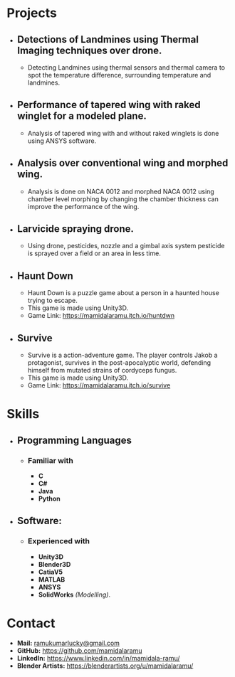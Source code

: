 # Projects

- ## Detections of Landmines using Thermal Imaging techniques over drone.
  
  - Detecting Landmines using thermal sensors and thermal camera to spot the temperature difference, surrounding temperature and landmines.

- ## Performance of tapered wing with raked winglet for a modeled plane.

  - Analysis of tapered wing with and without raked winglets is done using ANSYS software.

- ## Analysis over conventional wing and morphed wing.

  - Analysis is done on NACA 0012 and morphed NACA 0012 using chamber level morphing by changing the chamber thickness can improve the performance of the wing.

- ## Larvicide spraying drone.

  - Using drone, pesticides, nozzle and a gimbal axis system pesticide is sprayed over a field or an area in less time.

- ## Haunt Down

  - Haunt Down is a puzzle game about a person in a haunted house trying to escape.
  - This game is made using Unity3D.
  - Game Link: https://mamidalaramu.itch.io/huntdwn

- ## Survive

  - Survive is a action-adventure game. The player controls Jakob a protagonist, survives in the post-apocalyptic world, defending himself from mutated strains of cordyceps fungus.
  - This game is made using Unity3D.
  - Game Link: https://mamidalaramu.itch.io/survive

# Skills

- ## Programming Languages

  - ### Familiar with
    
    - **C**
    - **C#**
    - **Java**
    - **Python**

- ## Software:
  
  - ### Experienced with
  
    - **Unity3D**
    - **Blender3D**
    - **CatiaV5**
    - **MATLAB**
    - **ANSYS**
    - **SolidWorks** *(Modelling)*.

# Contact

- **Mail:** ramukumarlucky@gmail.com
- **GitHub:** https://github.com/mamidalaramu
- **LinkedIn:** https://www.linkedin.com/in/mamidala-ramu/
- **Blender Artists:** https://blenderartists.org/u/mamidalaramu/
